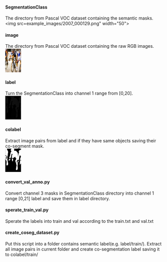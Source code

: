 
#### SegmentationClass
The directory from Pascal VOC dataset containing the semantic masks.<br/>
<img src=example_images/2007_000129.png" width="50">

#### image
The directory from Pascal VOC dataset containing the raw RGB images.<br/>
<img src="example_images/2007_000129.jpg" width="50">

#### label
Turn the SegmentationClass into channel 1 range from [0,20].<br/>
<img src="example_images/2007_000129_0_20.png" width="50">

#### colabel
Extract image pairs from label and if they have same objects saving their co-segment mask.<br/>
<img src="example_images/2007_000129_2007_000323.png" width="50">

#### convert_val_anno.py
Convert channel 3 masks in SegmentationClass directory into channel 1 range [0,21] label and save them in label directory.

#### sperate_train_val.py
Sperate the labels into train and val according to the train.txt and val.txt

#### create_coseg_dataset.py
Put this script into a folder contains semantic label(e.g. label/train/).
Extract all image pairs in current folder and create co-segmentation label saving it to colabel/train/
